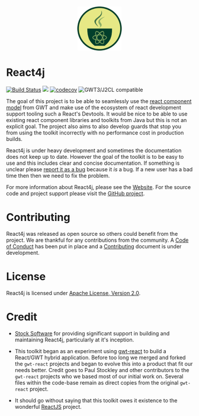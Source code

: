 <p align="center"><img src="/assets/icons/React4j.png" alt="React4j" width="120"></p>

# React4j

[![Build Status](https://secure.travis-ci.org/react4j/react4j.svg?branch=master)](http://travis-ci.org/react4j/react4j)
[<img src="https://img.shields.io/maven-central/v/org.realityforge.react4j/react4j-core.svg?label=latest%20release"/>](http://search.maven.org/#search%7Cga%7C1%7Cg%3A%22org.realityforge.react4j%22)
[![codecov](https://codecov.io/gh/react4j/react4j/branch/master/graph/badge.svg)](https://codecov.io/gh/react4j/react4j)
![GWT3/J2CL compatible](https://img.shields.io/badge/GWT3/J2CL-compatible-brightgreen.svg)

The goal of this project is to be able to seamlessly use the [react component model](https://reactjs.org/docs/react-component.html)
from GWT and make use of the ecosystem of react development support tooling such a React's Devtools. It would be nice to
be able to use existing react component libraries and toolkits from Java but this is not an explicit goal.
The project also aims to also develop guards that stop you from using the toolkit incorrectly with no
performance cost in production builds.

React4j is under heavy development and sometimes the documentation does not keep up to date. However the goal of
the toolkit is to be easy to use and this includes clear and concise documentation. If something is unclear
please [report it as a bug](https://github.com/react4j/react4j/issues) because it *is* a bug. If a new user
has a bad time then then we need to fix the problem.

For more information about React4j, please see the [Website](https://react4j.github.io/). For the source code
and project support please visit the [GitHub project](https://github.com/react4j/react4j).

# Contributing

React4j was released as open source so others could benefit from the project. We are thankful for any
contributions from the community. A [Code of Conduct](CODE_OF_CONDUCT.md) has been put in place and
a [Contributing](CONTRIBUTING.md) document is under development.

# License

React4j is licensed under [Apache License, Version 2.0](LICENSE).

# Credit

* [Stock Software](http://www.stocksoftware.com.au/) for providing significant support in building and maintaining
  React4j, particularly at it's inception.

* This toolkit began as an experiment using [gwt-react](https://github.com/GWTReact/gwt-react) to build
  a React/GWT hybrid application. Before too long we merged and forked the `gwt-react` projects and began to
  evolve this into a product that fit our needs better. Credit goes to Paul Stockley and other contributors
  to the `gwt-react` projects who we based most of our initial work on. Several files within the code-base remain
  as direct copies from the original `gwt-react` project.

* It should go without saying that this toolkit owes it existence to the wonderful [ReactJS](https://reactjs.org/)
  project.

